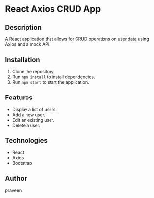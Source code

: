 # React Axios CRUD App

## Description
A React application that allows for CRUD operations on user data using Axios and a mock API.

## Installation
1. Clone the repository.
2. Run `npm install` to install dependencies.
3. Run `npm start` to start the application.

## Features
- Display a list of users.
- Add a new user.
- Edit an existing user.
- Delete a user.

## Technologies
- React
- Axios
- Bootstrap

## Author
praveen